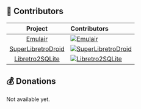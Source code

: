 <!--
![](profile/emulair-banner-pixelated-transparent.png)
-->
## 💖 Contributors

[Emulair]: https://contrib.rocks/image?repo=Emulair/Emulair&max=16
[SuperLibretroDroid]: https://contrib.rocks/image?repo=Emulair/SuperLibretroDroid&max=16
[Libretro2SQLite]: https://contrib.rocks/image?repo=Emulair/Libretro2SQLite&max=16

| Project                                                                       | Contributors                                                                                     |
| :---------------------------------------------------------------------------: | :------------------------------------------------------------------------------------------------ |
| [Emulair](https://github.com/Emulair/Emulair)                                 | [![Emulair]](https://github.com/Emulair/Emulair/graphs/contributors)                             |
| [SuperLibretroDroid](https://github.com/Emulair/SuperLibretroDroid)           | [![SuperLibretroDroid]](https://github.com/Emulair/SuperLibretroDroid/graphs/contributors)       |
| [Libretro2SQLite](https://github.com/Emulair/Libretro2SQLite)                 | [![Libretro2SQLite]](https://github.com/Emulair/Libretro2SQLite/graphs/contributors)             |

## 💰 Donations
Not available yet.
